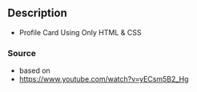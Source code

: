 ## Description

-   Profile Card Using Only HTML & CSS

### Source

-   based on
-   https://www.youtube.com/watch?v=yECsm5B2_Hg
